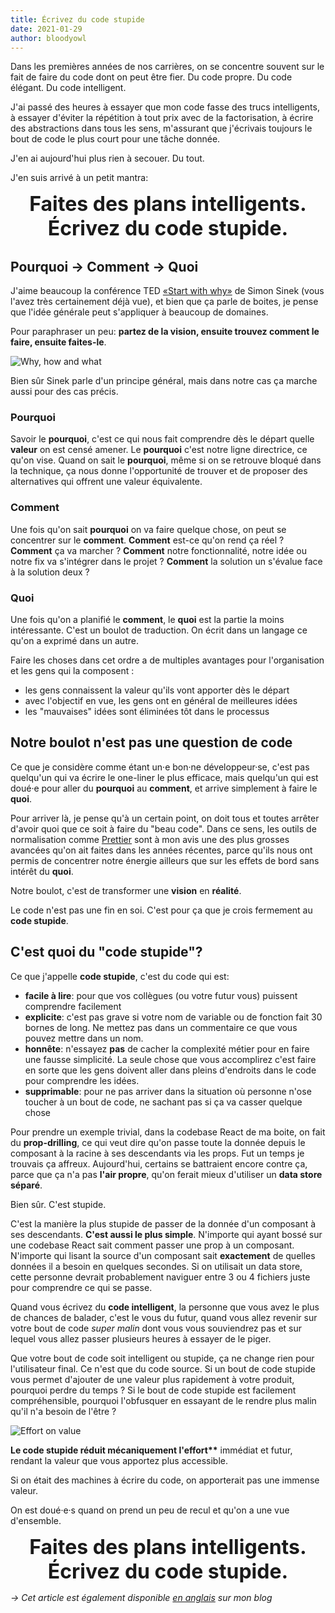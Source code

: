 ```yaml
---
title: Écrivez du code stupide
date: 2021-01-29
author: bloodyowl
---
```


Dans les premières années de nos carrières, on se concentre souvent sur le fait
de faire du code dont on peut être fier. Du code propre. Du code élégant. Du
code intelligent.

J'ai passé des heures à essayer que mon code fasse des trucs intelligents, à
essayer d'éviter la répétition à tout prix avec de la factorisation, à écrire
des abstractions dans tous les sens, m'assurant que j'écrivais toujours le bout
de code le plus court pour une tâche donnée.

J'en ai aujourd'hui plus rien à secouer. Du tout.

J'en suis arrivé à un petit mantra:

<div style="font-size: 32px; text-align: center;">
  <strong>Faites des plans intelligents.</strong><br>
  <strong>Écrivez du code stupide.</strong>
</div>

## Pourquoi → Comment → Quoi

J'aime beaucoup la conférence TED
[«Start with why»](https://www.youtube.com/watch?v=u4ZoJKF_VuA) de Simon Sinek
(vous l'avez très certainement déjà vue), et bien que ça parle de boites, je
pense que l'idée générale peut s'appliquer à beaucoup de domaines.

Pour paraphraser un peu: **partez de la vision, ensuite trouvez comment le
faire, ensuite faites-le**.

![Why, how and what](/public/images/articles/2021-01-29-ecrivez-du-code-stupide/GoldenCircle.png)

Bien sûr Sinek parle d'un principe général, mais dans notre cas ça marche aussi
pour des cas précis.

### Pourquoi

Savoir le **pourquoi**, c'est ce qui nous fait comprendre dès le départ quelle
**valeur** on est censé amener. Le **pourquoi** c'est notre ligne directrice, ce
qu'on vise. Quand on sait le **pourquoi**, même si on se retrouve bloqué dans la
technique, ça nous donne l'opportunité de trouver et de proposer des
alternatives qui offrent une valeur équivalente.

### Comment

Une fois qu'on sait **pourquoi** on va faire quelque chose, on peut se
concentrer sur le **comment**. **Comment** est-ce qu'on rend ça réel ?
**Comment** ça va marcher ? **Comment** notre fonctionnalité, notre idée ou
notre fix va s'intégrer dans le projet ? **Comment** la solution un s'évalue
face à la solution deux ?

### Quoi

Une fois qu'on a planifié le **comment**, le **quoi** est la partie la moins
intéressante. C'est un boulot de traduction. On écrit dans un langage ce qu'on a
exprimé dans un autre.

Faire les choses dans cet ordre a de multiples avantages pour l'organisation et
les gens qui la composent :

- les gens connaissent la valeur qu'ils vont apporter dès le départ
- avec l'objectif en vue, les gens ont en général de meilleures idées
- les "mauvaises" idées sont éliminées tôt dans le processus

## Notre boulot n'est pas une question de code

Ce que je considère comme étant un·e bon·ne développeur·se, c'est pas quelqu'un
qui va écrire le one-liner le plus efficace, mais quelqu'un qui est doué·e pour
aller du **pourquoi** au **comment**, et arrive simplement à faire le **quoi**.

Pour arriver là, je pense qu'à un certain point, on doit tous et toutes arrêter
d'avoir quoi que ce soit à faire du "beau code". Dans ce sens, les outils de
normalisation comme [Prettier](https://prettier.io) sont à mon avis une des plus
grosses avancées qu'on ait faites dans les années récentes, parce qu'ils nous
ont permis de concentrer notre énergie ailleurs que sur les effets de bord sans
intérêt du **quoi**.

Notre boulot, c'est de transformer une **vision** en **réalité**.

Le code n'est pas une fin en soi. C'est pour ça que je crois fermement au **code
stupide**.

## C'est quoi du "code stupide"?

Ce que j'appelle **code stupide**, c'est du code qui est:

- **facile à lire**: pour que vos collègues (ou votre futur vous) puissent
  comprendre facilement
- **explicite**: c'est pas grave si votre nom de variable ou de fonction fait 30
  bornes de long. Ne mettez pas dans un commentaire ce que vous pouvez mettre
  dans un nom.
- **honnête**: n'essayez **pas** de cacher la complexité métier pour en faire
  une fausse simplicité. La seule chose que vous accomplirez c'est faire en
  sorte que les gens doivent aller dans pleins d'endroits dans le code pour
  comprendre les idées.
- **supprimable**: pour ne pas arriver dans la situation où personne n'ose
  toucher à un bout de code, ne sachant pas si ça va casser quelque chose

Pour prendre un exemple trivial, dans la codebase React de ma boite, on fait du
**prop-drilling**, ce qui veut dire qu'on passe toute la donnée depuis le
composant à la racine à ses descendants via les props. Fut un temps je trouvais
ça affreux. Aujourd'hui, certains se battraient encore contre ça, parce que ça
n'a pas **l'air propre**, qu'on ferait mieux d'utiliser un **data store
séparé**.

Bien sûr. C'est stupide.

C'est la manière la plus stupide de passer de la donnée d'un composant à ses
descendants. **C'est aussi le plus simple**. N'importe qui ayant bossé sur une
codebase React sait comment passer une prop à un composant. N'importe qui lisant
la source d'un composant sait **exactement** de quelles données il a besoin en
quelques secondes. Si on utilisait un data store, cette personne devrait
probablement naviguer entre 3 ou 4 fichiers juste pour comprendre ce qui se
passe.

Quand vous écrivez du **code intelligent**, la personne que vous avez le plus de
chances de balader, c'est le vous du futur, quand vous allez revenir sur votre
bout de code _super malin_ dont vous vous souviendrez pas et sur lequel vous
allez passer plusieurs heures à essayer de le piger.

Que votre bout de code soit intelligent ou stupide, ça ne change rien pour
l'utilisateur final. Ce n'est que du code source. Si un bout de code stupide
vous permet d'ajouter de une valeur plus rapidement à votre produit, pourquoi
perdre du temps ? Si le bout de code stupide est facilement compréhensible,
pourquoi l'obfusquer en essayant de le rendre plus malin qu'il n'a besoin de
l'être ?

![Effort on value](/public/images/articles/2021-01-29-ecrivez-du-code-stupide/EffortValue.png)

**Le code stupide réduit mécaniquement l'effort\*\*** immédiat et futur, rendant
la valeur que vous apportez plus accessible.

Si on était des machines à écrire du code, on apporterait pas une immense
valeur.

On est doué·e·s quand on prend un peu de recul et qu'on a une vue d'ensemble.

<div style="font-size: 32px; text-align: center;">
  <strong>Faites des plans intelligents.</strong><br>
  <strong>Écrivez du code stupide.</strong>
</div>

_→ Cet article est également disponible
[en anglais](https://bloodyowl.io/blog/2021-01-09-write-dumb-code/) sur mon
blog_
